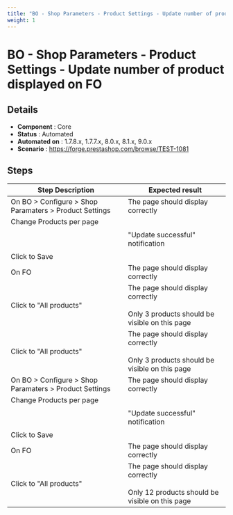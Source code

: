```yaml
---
title: "BO - Shop Parameters - Product Settings - Update number of product displayed on FO"
weight: 1
---
```


# BO - Shop Parameters - Product Settings - Update number of product displayed on FO
## Details
* **Component** : Core
* **Status** : Automated
* **Automated on** : 1.7.8.x, 1.7.7.x, 8.0.x, 8.1.x, 9.0.x
* **Scenario** : https://forge.prestashop.com/browse/TEST-1081

## Steps
| Step Description | Expected result |
| ----- | ----- |
| On BO > Configure > Shop Paramaters > Product Settings | The page should display correctly |
| Change Products per page<br><br> <br><br>Click to Save | "Update successful" notification |
| On FO | The page should display correctly |
| Click to "All products" | The page should display correctly<br><br>Only 3 products should be visible on this page |
| Click to "All products" | The page should display correctly<br><br>Only 3 products should be visible on this page |
| On BO > Configure > Shop Paramaters > Product Settings | The page should display correctly |
| Change Products per page<br><br> <br><br>Click to Save | "Update successful" notification |
| On FO | The page should display correctly |
| Click to "All products" | The page should display correctly<br><br>Only 12 products should be visible on this page |
